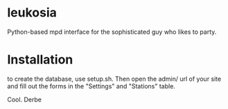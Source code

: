 leukosia
========

Python-based mpd interface for the sophisticated guy who likes to party.



Installation
============

to create the database, use setup.sh.
Then open the admin/ url of your site and fill out the forms in the "Settings" and "Stations" table.

Cool.
Derbe
